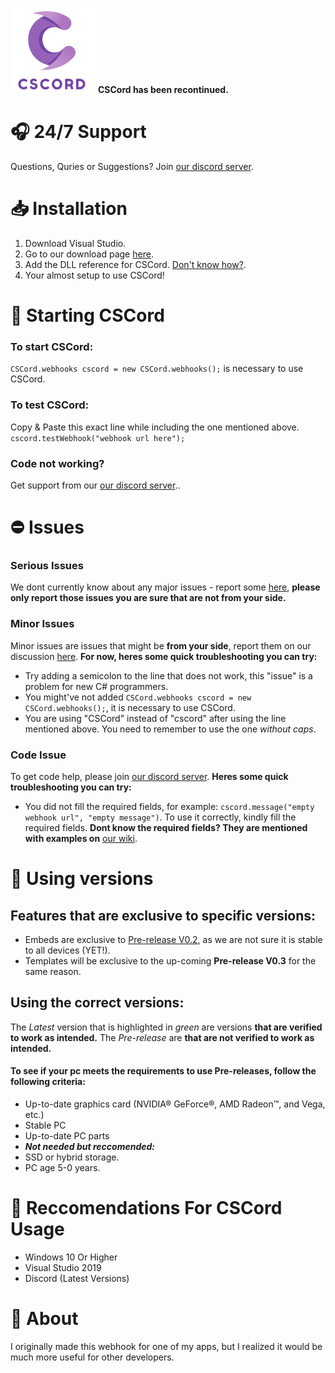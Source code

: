 [![CSCord](https://github.com/AyanTheDeveloper/CSCord/blob/master/cscordico.png?raw=true)](https://github.com/AyanTheDeveloper/CSCord)
**CSCord has been recontinued.**
# 🎧 24/7 Support
Questions, Quries or Suggestions? Join [our discord server](https://discord.gg/yjfSrccC4c).
# 📥 Installation
1. Download Visual Studio.
2. Go to our download page [here](https://github.com/AyanTheDeveloper/CSCord/releases/tag/CSCord-V1).
3. Add the DLL reference for CSCord. [Don't know how?](https://github.com/AyanTheDeveloper/CSCord/wiki/Adding-CSCord.dll-reference).
4. Your almost setup to use CSCord!
# 📑 Starting CSCord
### To start CSCord:
`CSCord.webhooks cscord = new CSCord.webhooks();` is necessary to use CSCord.
### To test CSCord:
Copy & Paste this exact  line while including the one mentioned above. 
`cscord.testWebhook("webhook url here");`
### Code not working?
Get support from our [our discord server](https://discord.gg/yjfSrccC4c)..
# ⛔ Issues
### Serious Issues
We dont currently know about any major issues - report some [here](https://github.com/AyanTheDeveloper/CSCord/issues), **please only report those issues you are sure that are not from your side.**
### Minor Issues
Minor issues are issues that might be **from your side**, report them on our discussion [here](https://github.com/AyanTheDeveloper/CSCord/discussions/1).
**For now, heres some quick troubleshooting you can try:**
* Try adding a semicolon to the line that does not work, this "issue" is a problem for new C# programmers.
* You might've not added `CSCord.webhooks cscord = new CSCord.webhooks();`, it is necessary to use CSCord.
* You are using "CSCord" instead of "cscord" after using the line mentioned above. You need to remember to use the one *without caps*.
### Code Issue
To get code help, please join [our discord server](https://discord.gg/yjfSrccC4c).
**Heres some quick troubleshooting you can try:**
* You did not fill the required fields, for example: `cscord.message("empty webhook url", "empty message")`. To use it correctly, kindly fill the required fields.
**Dont know the required fields? They are mentioned with examples on** [our wiki](https://github.com/AyanTheDeveloper/CSCord/wiki).
# 📗 Using versions
## Features that are exclusive to specific versions:
* Embeds are exclusive to [Pre-release V0.2](https://github.com/AyanTheDeveloper/CSCord/releases/edit/CSCord-V2), as we are not sure it is stable to all devices (YET!).
* Templates will be exclusive to the up-coming **Pre-release V0.3** for the same reason.
## Using the correct versions:
The *Latest* version that is highlighted in *green* are versions **that are verified to work as intended.** The *Pre-release* are **that are not verified to work as intended.**
#### To see if your pc meets the requirements to use Pre-releases, follow the following criteria:
* Up-to-date graphics card (NVIDIA® GeForce®, AMD Radeon™, and Vega, etc.)
* Stable PC
* Up-to-date PC parts
* ***Not needed but reccomended:***
* SSD or hybrid storage.
* PC age 5-0 years.
# 🧾 Reccomendations For CSCord Usage
* Windows 10 Or Higher
* Visual Studio 2019
* Discord (Latest Versions)
# 📖 About 
I originally made this webhook for one of my apps, but I realized it would be much more useful for other developers.
